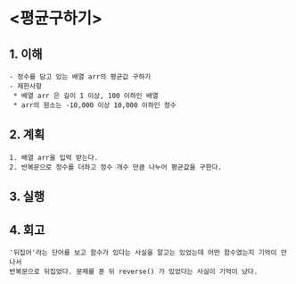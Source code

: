# <평균구하기>

## 1. 이해

    - 정수를 담고 있는 배열 arr의 평균값 구하기
    - 제한사항
     * 배열 arr 은 길이 1 이상, 100 이하인 배열
     * arr의 원소는 -10,000 이상 10,000 이하인 정수

## 2. 계획

    1. 배열 arr을 입력 받는다.
    2. 반복문으로 정수를 더하고 정수 개수 만큼 나누어 평균값을 구한다.

## 3. 실행

## 4. 회고

    '뒤집어'라는 단어를 보고 함수가 있다는 사실을 알고는 있었는데 어떤 함수였는지 기억이 안나서
    반복문으로 뒤집었다. 문제를 푼 뒤 reverse() 가 있었다는 사실이 기억이 났다.
